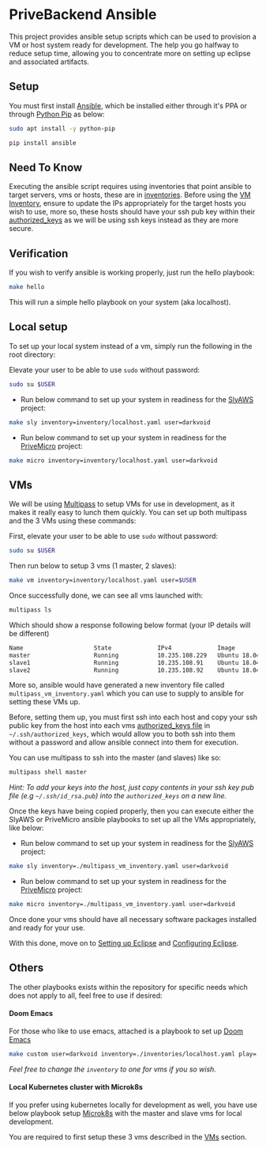 # PriveBackend Ansible
This project provides ansible setup scripts which can be used to provision a
VM or host system ready for development. The help you go halfway to reduce setup time,
allowing you to concentrate more on setting up eclipse and associated artifacts.

## Setup
You must first install [Ansible](https://docs.ansible.com/ansible/latest/installation_guide/index.html), which
be installed either through it's PPA or through [Python Pip](https://pypi.org/project/pip/) as below:

```bash
sudo apt install -y python-pip

pip install ansible
```

## Need To Know

Executing the ansible script requires using inventories that point ansible to target servers, vms or hosts, these 
are in [inventories](./inventories). Before using the [VM Inventory](./inventories/vm.yaml), ensure to update the IPs
appropriately for the target hosts you wish to use, more so, these hosts should have your ssh pub key within their
[authorized_keys](https://www.ssh.com/ssh/authorized_keys/) as we will be using ssh keys instead as they are more secure.
  
  
## Verification
If you wish to verify ansible is working properly, just run the hello playbook:

```bash
make hello
```

This will run a simple hello playbook on your system (aka localhost).

## Local setup
To set up your local system instead of a vm, simply run the following in the root directory:

Elevate your user to be able to use `sudo` without password:

```bash
sudo su $USER
```

- Run below command to set up your system in readiness for the [SlyAWS](https://github.com/JSchillinger/SlyAWS) project:

```bash
make sly inventory=inventory/localhost.yaml user=darkvoid
```

- Run below command to set up your system in readiness for the [PriveMicro](https://github.com/JSchillinger/PriveMicro) project:

```bash
make micro inventory=inventory/localhost.yaml user=darkvoid
```

## VMs
We will be using [Multipass](https://multipass.run/) to setup VMs for use in development, as it makes it 
really easy to lunch them quickly. You can set up both multipass and the 3 VMs using these commands:

First, elevate your user to be able to use `sudo` without password:

```bash
sudo su $USER
```

Then run below to setup 3 vms (1 master, 2 slaves):

```bash
make vm inventory=inventory/localhost.yaml user=$USER
```

Once successfully done, we can see all vms launched with:

```bash
multipass ls
```

Which should show a response following below format (your IP details will be different)

```bash
Name                    State             IPv4             Image
master                  Running           10.235.108.229   Ubuntu 18.04 LTS
slave1                  Running           10.235.108.91    Ubuntu 18.04 LTS
slave2                  Running           10.235.108.92    Ubuntu 18.04 LTS
```

More so, ansible would have generated a new inventory file called `multipass_vm_inventory.yaml`
which you can use to supply to ansible for setting these VMs up.

Before, setting them up, you must first ssh into each host and copy your ssh public key from the host into each 
vms [authorized_keys file](https://www.ssh.com/ssh/authorized_keys/) in `~/.ssh/authorized_keys`, which would 
allow you to both ssh into them without a password and allow ansible connect into them for execution.

You can use multipass to ssh into the master (and slaves) like so:

```bash
multipass shell master
```

*Hint: To add your keys into the host, just copy contents in your ssh key pub file (e.g `~/.ssh/id_rsa.pub`) into the `authorized_keys` on a new line.*

Once the keys have being copied properly, then you can execute either the SlyAWS or PriveMicro 
ansible playbooks to set up all the VMs appropriately, like below:

- Run below command to set up your system in readiness for the [SlyAWS](https://github.com/JSchillinger/SlyAWS) project:

```bash
make sly inventory=./multipass_vm_inventory.yaml user=darkvoid
```

- Run below command to set up your system in readiness for the [PriveMicro](https://github.com/JSchillinger/PriveMicro) project:

```bash
make micro inventory=./multipass_vm_inventory.yaml user=darkvoid
```

Once done your vms should have all necessary software packages installed and ready for your use.

With this done, move on to [Setting up Eclipse](https://sites.google.com/privetechnologies.com/tech/tech/devops/virtualization/setup-of-developer-box?pli=1&authuser=1#h.p_6hQiR-j74Wy-)
and [Configuring Eclipse](https://sites.google.com/a/wismore.com/privemanagers-developer-wiki/development/build-environment/eclipse).

## Others
The other playbooks exists within the repository for specific needs which does not apply to all, 
feel free to use if desired:

#### Doom Emacs

For those who like to use emacs, attached is a playbook to set up [Doom Emacs](https://github.com/hlissner/doom-emacs)

```bash
make custom user=darkvoid inventory=./inventories/localhost.yaml play=./doom_emacs.yaml
```

*Feel free to change the `inventory` to one for vms if you so wish.*

#### Local Kubernetes cluster with Microk8s

If you prefer using kubernetes locally for development as well, you have use below playbook 
setup [Microk8s](https://microk8s.io/) with the master and slave vms for local development.

You are required to first setup these 3 vms described in the [VMs](#vms) section.